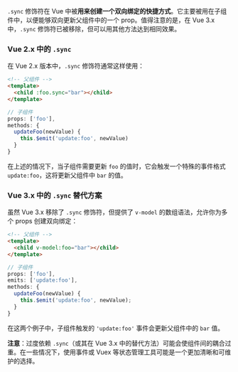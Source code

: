 `.sync` 修饰符在 Vue 中被**用来创建一个双向绑定的快捷方式**。它主要被用在子组件中，以便能够双向更新父组件中的一个 prop。值得注意的是，在 Vue 3.x 中，`.sync` 修饰符已被移除，但可以用其他方法达到相同效果。

### Vue 2.x 中的 `.sync`

在 Vue 2.x 版本中，`.sync` 修饰符通常这样使用：

```html
<!-- 父组件 -->
<template>
  <child :foo.sync="bar"></child>
</template>
```

```javascript
// 子组件
props: ['foo'],
methods: {
  updateFoo(newValue) {
    this.$emit('update:foo', newValue)
  }
}
```

在上述的情况下，当子组件需要更新 `foo` 的值时，它会触发一个特殊的事件格式 `update:foo`，这将更新父组件中 `bar` 的值。

### Vue 3.x 中的 `.sync` 替代方案

虽然 Vue 3.x 移除了 `.sync` 修饰符，但提供了 `v-model` 的数组语法，允许你为多个 props 创建双向绑定：

```html
<!-- 父组件 -->
<template>
  <child v-model:foo="bar"></child>
</template>
```

```javascript
// 子组件
props: ['foo'],
emits: ['update:foo'],
methods: {
  updateFoo(newValue) {
    this.$emit('update:foo', newValue);
  }
}
```

在这两个例子中，子组件触发的 `'update:foo'` 事件会更新父组件中的 `bar` 值。

**注意**：过度依赖 `.sync`（或其在 Vue 3.x 中的替代方法）可能会使组件间的耦合过重。在一些情况下，使用事件或 Vuex 等状态管理工具可能是一个更加清晰和可维护的选择。